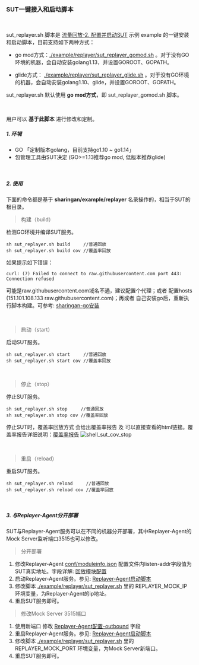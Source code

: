 ### SUT一键接入和启动脚本

<br>

sut_replayer.sh 脚本是 [流量回放-2. 配置并启动SUT](./README.md#2-配置并启动sut) 示例 example 的一键安装和启动脚本，目前支持如下两种方式： 

* go mod方式：[./example/replayer/sut_replayer_gomod.sh](../../example/replayer/sut_replayer_gomod.sh) 。对于没有GO环境的机器，会自动安装golang1.13，并设置GOROOT、GOPATH。

* glide方式： [./example/replayer/sut_replayer_glide.sh](../../example/replayer/sut_replayer_glide.sh) 。对于没有GO环境的机器，会自动安装golang1.10、glide，并设置GOROOT、GOPATH。

sut_replayer.sh 默认使用 **go mod方式**，即 sut_replayer_gomod.sh 脚本。

<br>

用户可以 **基于此脚本** 进行修改和定制。

##### 1. 环境

* GO 「定制版本golang，目前支持go1.10 ~ go1.14」
* 包管理工具由SUT决定 (GO>=1.13推荐go mod, 低版本推荐glide)

<br>

##### 2. 使用

下面的命令都是基于 **sharingan/example/replayer** 名录操作的，相当于SUT的根目录。

> 构建（build）

检测GO环境并编译SUT服务。

```shell
sh sut_replayer.sh build     //普通回放
sh sut_replayer.sh build cov //覆盖率回放
```
如果提示如下错误：
```text
curl: (7) Failed to connect to raw.githubusercontent.com port 443: Connection refused
```
可能是raw.githubusercontent.com域名不通，建议配置个代理；或者 配置hosts (151.101.108.133 raw.githubusercontent.com)；再或者 自己安装go后，重新执行脚本构建。可参考: [sharingan-go安装](https://github.com/didi/sharingan-go/tree/recorder)

<br>

> 启动（start）

启动SUT服务。
```shell
sh sut_replayer.sh start     //普通回放
sh sut_replayer.sh start cov //覆盖率回放
```
<br>

> 停止（stop）

停止SUT服务。
```shell
sh sut_replayer.sh stop     //普通回放
sh sut_replayer.sh stop cov //覆盖率回放
```
停止SUT时，覆盖率回放方式 会给出覆盖率报告 及 可以直接查看的html链接。覆盖率报告详细说明：[覆盖率报告](./replayer-codecov.md#1-覆盖率报告)
![shell_sut_cov_stop](http://img-hxy021.didistatic.com/static/sharingan/shell_sut_cov_stop_v2.png)

<br>

> 重启（reload）

重启SUT服务。
```shell
sh sut_replayer.sh reload     //普通回放
sh sut_replayer.sh reload cov //覆盖率回放
```

<br>

##### 3. 与Replayer-Agent分开部署

SUT与Replayer-Agent服务可以在不同的机器分开部署，其中Replayer-Agent的Mock Server监听端口3515也可以修改。
> 分开部署

  1. 修改Replayer-Agent [conf/moduleinfo.json](../../replayer-agent/conf/moduleinfo.json) 配置文件内listen-addr字段值为SUT真实地址。字段详解: [回放模块配置](./conf/moduleinfo.md)
  2. 启动Replayer-Agent服务。参见: [Replayer-Agent启动脚本](./replayer-agent.md)
  3. 修改脚本 [./example/replayer/sut_replayer.sh](../../example/replayer/sut_replayer.sh) 里的 REPLAYER_MOCK_IP 环境变量，为Replayer-Agent的ip地址。
  4. 重启SUT服务即可。

> 修改Mock Server 3515端口

  1. 使用新端口 修改 [Replayer-Agent配置-outbound](./replayer-conf.md#3-outbound) 字段
  2. 重启Replayer-Agent服务。参见: [Replayer-Agent启动脚本](./replayer-agent.md)
  3. 修改脚本 [./example/replayer/sut_replayer.sh](../../example/replayer/sut_replayer.sh) 里的 REPLAYER_MOCK_PORT 环境变量，为Mock Server新端口。
  4. 重启SUT服务即可。
